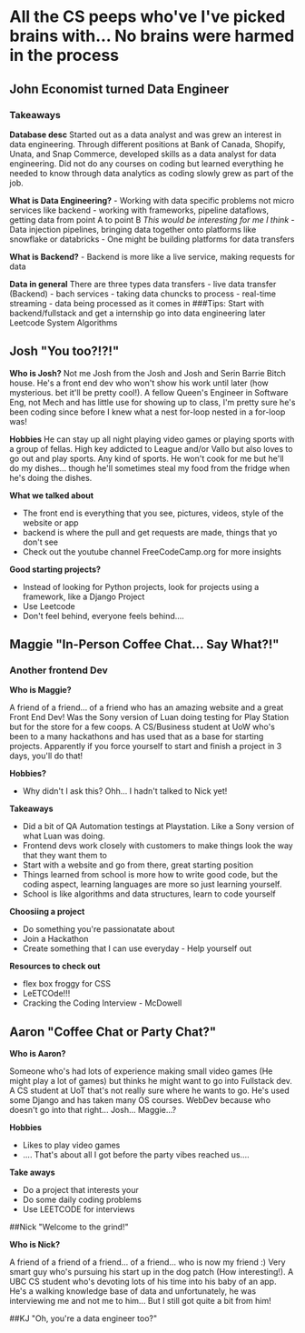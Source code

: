 # All the CS peeps who've I've picked brains with... No brains were harmed in the process

## John Economist turned Data Engineer
### Takeaways
**Database desc**
Started out as a data analyst and was grew an interest in data engineering. Through different positions at Bank of Canada, Shopify, Unata, and Snap Commerce, developed skills as a data analyst for data engineering. Did not do any courses on coding but learned everything he needed to know through data analytics as coding slowly grew as part of the job.

**What is Data Engineering?**
	\- Working with data specific problems not micro services like backend
	\- working with frameworks, pipeline dataflows, getting data from point A to point B
		_This would be interesting for me I think_
	\- Data injection pipelines, bringing data together onto platforms like snowflake or databricks
	\- One might be building platforms for data transfers

**What is Backend?**
	\- Backend is more like a live service, making requests for data

**Data in general**
	There are three types data transfers
		\- live data transfer (Backend)
		\- bach services - taking data chuncks to process
		\- real-time streaming - data being processed as it comes in
\###Tips:
Start with backend/fullstack and get a internship go into data engineering later
Leetcode
System Algorithms

## Josh "You too?!?!"

**Who is Josh?**
Not me Josh from the Josh and Josh and Serin Barrie Bitch house. He's a front end dev who won't show his work until later (how mysterious. bet it'll be pretty cool!). A fellow Queen's Engineer  in Software Eng, not Mech and has little use for showing up to class, I'm pretty sure he's been coding since before I knew what a nest for-loop nested in a for-loop was!

**Hobbies**
He can stay up all night playing video games or playing sports with a group of fellas. High key addicted to League and/or Vallo but also loves to go out and play sports. Any kind of sports. He won't cook for me but he'll do my dishes... though he'll sometimes steal my food from the fridge when he's doing the dishes.

**What we talked about**
- The front end is everything that you see, pictures, videos, style of the website or app
- backend is where the pull and get requests are made, things that yo don't see
- Check out the youtube channel FreeCodeCamp.org for more insights

**Good starting projects?**
- Instead of looking for Python projects, look for projects using a framework, like a Django Project
- Use Leetcode
- Don't feel behind, everyone feels behind....

## Maggie "In-Person Coffee Chat... Say What?!"
### Another frontend Dev

**Who is Maggie?**

A friend of a friend... of a friend who has an amazing website and a great Front End Dev! Was the Sony version of Luan doing testing for Play Station but for the store for a few coops. A CS/Business student at UoW who's been to a many hackathons and has used that as a base for starting projects. Apparently if you force yourself to start and finish a project in 3 days, you'll do that!

**Hobbies?**

- Why didn't I ask this? Ohh... I hadn't talked to Nick yet!

**Takeaways**

- Did a bit of QA Automation testings at Playstation. Like a Sony version of what Luan was doing.
- Frontend devs work closely with customers to make things look the way that they want them to
- Start with a website and go from there, great starting position
- Things learned from school is more how to write good code, but the coding aspect, learning languages are more so just learning yourself.
- School is like algorithms and data structures, learn to code yourself

**Choosiing a project**

- Do something you're passionatate about
- Join a Hackathon
- Create something that I can use everyday - Help yourself out

**Resources to check out**

- flex box froggy for CSS
- LeETCOde!!!
- Cracking the Coding Interview - McDowell

## Aaron "Coffee Chat or Party Chat?"

**Who is Aaron?**

Someone who's had lots of experience making small video games (He might play a lot of games) but thinks he might want to go into Fullstack dev. A CS student at UoT that's not really sure where he wants to go. He's used some Django and has taken many OS courses. WebDev because who doesn't go into that right... Josh... Maggie...?

**Hobbies**

- Likes to play video games
- .... That's about all I got before the party vibes reached us....

**Take aways**

- Do a project that interests your
- Do some daily coding problems
- Use LEETCODE for interviews

##Nick "Welcome to the grind!"

**Who is Nick?**

A friend of a friend of a friend... of a friend... who is now my friend :) Very smart guy who's pursuing his start up in the dog patch (How interesting!). A UBC CS student who's devoting lots of his time into his baby of an app. He's a walking knowledge base of data and unfortunately, he was interviewing me and not me to him... But I still got quite a bit from him!

##KJ "Oh, you're a data engineer too?"
